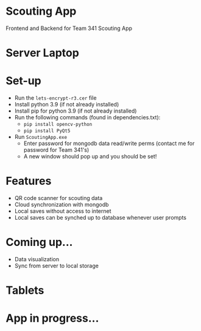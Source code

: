 # Scouting App


Frontend and Backend for Team 341 Scouting App

# Server Laptop
   # Set-up
   - Run the ```lets-encrypt-r3.cer``` file
   - Install python 3.9 (if not already installed)
   - Install pip for python 3.9 (if not already installed)
   - Run the following commands (found in dependencies.txt):
     - ```pip install opencv-python```
     - ```pip install PyQt5```
   - Run ```ScoutingApp.exe```
     - Enter password for mongodb data read/write perms (contact me for password for Team 341's)
     - A new window should pop up and you should be set!
     
   # Features
   - QR code scanner for scouting data
   - Cloud synchronization with mongodb
   - Local saves without access to internet
   - Local saves can be synched up to database whenever user prompts
   
   # Coming up...
   - Data visualization
   - Sync from server to local storage

# Tablets
   # App in progress...
